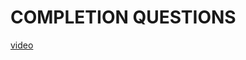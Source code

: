 # COMPLETION QUESTIONS
[video](https://drive.google.com/file/d/1NnMOTvewQ1LaKjUdC0AnZTD84ZUwEd7v/view?usp=sharing)
